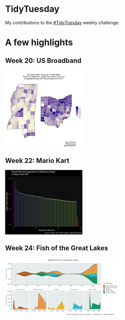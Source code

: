 # TidyTuesday

My contributions to the [#TidyTuesday](https://github.com/rfordatascience/tidytuesday) weekly challenge.

# A few highlights

## Week 20: US Broadband

<img src="2021_week20/usbroadband.png" width="50%" height="50%">

## Week 22: Mario Kart 

<img src="2021_week22/rainbowroad.png" width="50%" height="50%">

## Week 24: Fish of the Great Lakes

<img src="2021_week24/fishy.png" width="75%" height="75%">
